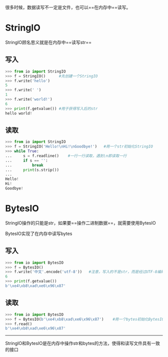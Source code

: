 很多时候，数据读写不一定是文件，也可以==在内存中==读写。



# StringIO

StringIO顾名思义就是在内存中==读写str==



## 写入

```python
>>> from io import StringIO
>>> f = StringIO()		#先创建一个StringIO
>>> f.write('hello')
5
>>> f.write(' ')
1
>>> f.write('world!')
6
>>> print(f.getvalue())	#用于获得写入后的str
hello world!
```





## 读取

```python
>>> from io import StringIO
>>> f = StringIO('Hello!\nHi!\nGoodbye!')	#用一个str初始化StringIO
>>> while True:
...     s = f.readline()	#一行一行读取，遇到\n即读取一行
...     if s == '':
...         break
...     print(s.strip())
...
Hello!
Hi!
Goodbye!
```





# BytesIO

StringIO操作的只能是str，如果要==操作二进制数据==，就需要使用BytesIO

BytesIO实现了在内存中读写bytes

## 写入

```python
>>> from io import BytesIO
>>> f = BytesIO()
>>> f.write('中文'.encode('utf-8'))	#注意，写入的不是str，而是经过UTF-8编码的bytes
6
>>> print(f.getvalue())
b'\xe4\xb8\xad\xe6\x96\x87'
```



## 读取

```python
>>> from io import BytesIO
>>> f = BytesIO(b'\xe4\xb8\xad\xe6\x96\x87')	#用一个bytes初始化BytesIO
>>> f.read()
b'\xe4\xb8\xad\xe6\x96\x87'
```





---

StringIO和BytesIO是在内存中操作str和bytes的方法，使得和读写文件具有一致的接口